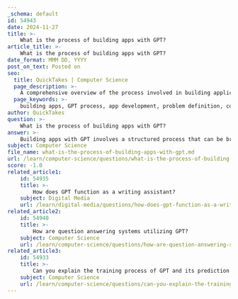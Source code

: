 ```yaml
---
_schema: default
id: 54943
date: 2024-11-27
title: >-
    What is the process of building apps with GPT?
article_title: >-
    What is the process of building apps with GPT?
date_format: MMM DD, YYYY
post_on_text: Posted on
seo:
  title: QuickTakes | Computer Science
  page_description: >-
    A comprehensive overview of the process involved in building applications using GPT technology, covering essential steps from problem definition to deployment and iteration.
  page_keywords: >-
    building apps, GPT process, app development, problem definition, conceptualization, GPT Builder, module development, frontend backend, testing, deployment, iteration, user feedback, ethical considerations
author: QuickTakes
question: >-
    What is the process of building apps with GPT?
answer: >-
    Building apps with GPT involves a structured process that can be broken down into several key steps. Here’s an overview of the process:\n\n1. **Define the Problem**: The first step is to clearly define the problem the app intends to solve. This includes identifying the business problem, understanding user needs, and outlining the project's scope.\n\n2. **Conceptualization**: Once the problem is defined, brainstorm and conceptualize the app idea. This may involve using tools like ChatGPT to generate creative ideas or technical plans for the app.\n\n3. **Create and Refine Your GPT**: Utilize the GPT Builder to start configuring your app. For new users, it is recommended to begin with the "Create" tab, where you can enter written instructions to guide the development process. Determine the capabilities you want your custom GPT to have.\n\n4. **Develop Modules Using GPT Prompts**: Break down the app into modules and develop each module using specific GPT prompts. This can include defining the app's architecture, database schema, and user interface components.\n\n5. **Frontend and Backend Development**: Implement the frontend and backend of the app. For example, you might use React for the frontend and Node.js for the backend. Integrate GPT capabilities into the app, such as using the OpenAI API for text generation or Q&A functionalities.\n\n6. **Testing**: Thoroughly test the app to ensure all features work as intended. This includes unit testing, integration testing, and user acceptance testing.\n\n7. **Deployment**: Move the app from the development environment to the production environment. This involves setting up servers, databases, and ensuring that the app is accessible to users.\n\n8. **Iterate and Improve**: After deployment, gather user feedback and monitor app performance. Use this information to make iterative improvements to the app.\n\n9. **Experimentation and Creativity**: Encourage experimentation with different features and capabilities of GPT. This can lead to innovative applications and enhancements.\n\n10. **Ethical Considerations**: Ensure that the integration of GPT adheres to ethical guidelines, including bias mitigation and content moderation.\n\nBy following these steps, developers can effectively harness the power of GPT to create intelligent applications that can generate human-like text, understand natural language, and perform various language-based tasks.
subject: Computer Science
file_name: what-is-the-process-of-building-apps-with-gpt.md
url: /learn/computer-science/questions/what-is-the-process-of-building-apps-with-gpt
score: -1.0
related_article1:
    id: 54935
    title: >-
        How does GPT function as a writing assistant?
    subject: Digital Media
    url: /learn/digital-media/questions/how-does-gpt-function-as-a-writing-assistant
related_article2:
    id: 54940
    title: >-
        How are question answering systems utilizing GPT?
    subject: Computer Science
    url: /learn/computer-science/questions/how-are-question-answering-systems-utilizing-gpt
related_article3:
    id: 54933
    title: >-
        Can you explain the training process of GPT and its prediction capabilities?
    subject: Computer Science
    url: /learn/computer-science/questions/can-you-explain-the-training-process-of-gpt-and-its-prediction-capabilities
---
```


&nbsp;